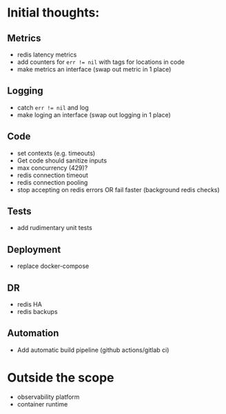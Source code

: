 # Initial thoughts:

## Metrics
* redis latency metrics
* add counters for `err != nil` with tags for locations in code
* make metrics an interface (swap out metric in 1 place)

## Logging
* catch `err != nil` and log
* make loging an interface (swap out logging in 1 place)


## Code
* set contexts (e.g. timeouts)
* Get code should sanitize inputs
* max concurrency (429)?
* redis connection timeout
* redis connection pooling
* stop accepting on redis errors OR fail faster (background redis checks)

## Tests
* add rudimentary unit tests

## Deployment
* replace docker-compose

## DR
* redis HA
* redis backups

## Automation
* Add automatic build pipeline (github actions/gitlab ci)

# Outside the scope
* observability platform
* container runtime
